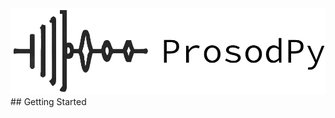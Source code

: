 <div id="header" align="left">
  <img src="https://raw.githubusercontent.com/Nathan-Roll1/ProsodPy/main/Paper/prosodpy_logo_2.png" width="550"/>
</div>
## Getting Started
